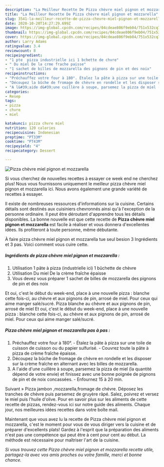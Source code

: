 ```yaml
---
description: "La Meilleur Recette De Pizza chèvre miel pignon et mozzarella"
title: "La Meilleur Recette De Pizza chèvre miel pignon et mozzarella"
slug: 3541-la-meilleur-recette-de-pizza-chevre-miel-pignon-et-mozzarella
date: 2020-10-20T14:27:29.699Z
image: https://img-global.cpcdn.com/recipes/04cdeae806f9eb04/751x532cq70/pizza-chevre-miel-pignon-et-mozzarella-photo-principale-de-la-recette.jpg
thumbnail: https://img-global.cpcdn.com/recipes/04cdeae806f9eb04/751x532cq70/pizza-chevre-miel-pignon-et-mozzarella-photo-principale-de-la-recette.jpg
cover: https://img-global.cpcdn.com/recipes/04cdeae806f9eb04/751x532cq70/pizza-chevre-miel-pignon-et-mozzarella-photo-principale-de-la-recette.jpg
author: Larry Adams
ratingvalue: 3.4
reviewcount: 8
recipeingredient:
- "1 pte  pizza industrielle ici 1 bchette de chvre"
- " Du miel De la crme frache paisse"
- "1 sachet de billes de mozzarella des pignons de pin et des noix"
recipeinstructions:
- "Préchauffez votre four à 180°. Étalez la pâte à pizza sur une toile de cuisson de cuisson ou du papier sulfurisé. Couvrez toute la pâte à pizza de crème fraîche épaisse."
- "Découpez la bûche de fromage de chèvre en rondelle et les disposer sur la crème fraîche en alternant avec les billes de mozzarella."
- "A l&#39;aide d&#39;une cuillère à soupe, parsemez la pizza de miel (la quantité dépend de votre envie) et finissez avec une bonne poignée de pignons de pin et de noix concassées.  Enfournez 15 à 20 min."
categories:
- Resep
tags:
- pizza
- chvre
- miel

katakunci: pizza chvre miel 
nutrition: 120 calories
recipecuisine: Indonesian
preptime: "PT33M"
cooktime: "PT43M"
recipeyield: "4"
recipecategory: Dessert

---
```



![Pizza chèvre miel pignon et mozzarella](https://img-global.cpcdn.com/recipes/04cdeae806f9eb04/751x532cq70/pizza-chevre-miel-pignon-et-mozzarella-photo-principale-de-la-recette.jpg)

Si vous cherchez de nouvelles recettes à essayer ce week end ne cherchez plus! Nous vous fournissons uniquement le meilleur pizza chèvre miel pignon et mozzarella ici. Nous avons également une grande variété de recettes à essayer.

Il existe de nombreuses ressources d'informations sur la cuisine. Certains détails sont destinés aux cuisiniers chevronnés ainsi qu'à l'exception de la personne ordinaire. Il peut être déroutant d'apprendre tous les détails disponibles. La bonne nouvelle est que cette recette de <strong> Pizza chèvre miel pignon et mozzarella </strong> est facile à réaliser et vous donnera d'excellentes idées. Ils profiteront à toute personne, même débutante.

<!--inarticleads1-->

À faire pizza chèvre miel pignon et mozzarella tue seul besion 3 Ingrédients et 3 pas. Voici comment vous cuire cette.

##### Ingrédients de pizza chèvre miel pignon et mozzarella :

1. Utilisation 1 pâte à pizza (industrielle ici) 1 bûchette de chèvre
1. Utilisation  Du miel De la crème fraîche épaisse
1. Vous devez vous préparer 1 sachet de billes de mozzarella des pignons de pin et des noix


Et oui, c&#39;est le début du week-end, place à une nouvelle pizza : blanche cette fois-ci, au chèvre et aux pignons de pin, arrosé de miel. Pour ceux qui aime manger salé/sucré. Pizza blanche au chèvre et aux pignons de pin, arrosé de miel Et oui, c&#39;est le début du week-end, place à une nouvelle pizza : blanche cette fois-ci, au chèvre et aux pignons de pin, arrosé de miel. Pour ceux qui aime manger salé/sucré. 

<!--inarticleads2-->

##### Pizza chèvre miel pignon et mozzarella pas à pas :

1. Préchauffez votre four à 180°. - Étalez la pâte à pizza sur une toile de cuisson de cuisson ou du papier sulfurisé. - Couvrez toute la pâte à pizza de crème fraîche épaisse.
1. Découpez la bûche de fromage de chèvre en rondelle et les disposer sur la crème fraîche en alternant avec les billes de mozzarella.
1. A l&#39;aide d&#39;une cuillère à soupe, parsemez la pizza de miel (la quantité dépend de votre envie) et finissez avec une bonne poignée de pignons de pin et de noix concassées.  - Enfournez 15 à 20 min.


Suivant » Pizza jambon ,mozzarella,fromage de chévre. Déposez les tranches de chèvre puis parsemez de gruyère râpé. Salez, poivrez et versez le miel puis l&#39;huile d&#39;olive. Pour en savoir plus sur les aliments de cette recette de pizzas, rendez-vous ici sur notre guide des aliments. Chaque jour, nos meilleures idées recettes dans votre boîte mail. 

<!--inarticleads1-->

<p>
Maintenant que vous avez lu la recette de Pizza chèvre miel pignon et mozzarella, c'est le moment pour vous de vous diriger vers la cuisine et de préparer d'excellents plats! Gardez à l'esprit que la préparation des aliments n'est pas une compétence qui peut être à cent pour cent au début. La méthode est nécessaire pour maîtriser l'art de la cuisine.
</p>

<p>
<i>Si vous trouvez cette Pizza chèvre miel pignon et mozzarella recette utile, partagez-la avec vos amis proches ou votre famille, merci et bonne chance.</i>
</p>
